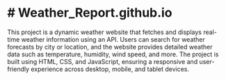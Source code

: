 # # Weather_Report.github.io

This project is a dynamic weather website that fetches and displays real-time weather information using an API. Users can search for weather forecasts by city or location, and the website provides detailed weather data such as temperature, humidity, wind speed, and more. The project is built using HTML, CSS, and JavaScript, ensuring a responsive and user-friendly experience across desktop, mobile, and tablet devices.
